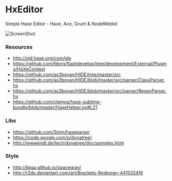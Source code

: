 HxEditor
========

Simple Haxe Editor - Haxe, Ace, Grunt &amp; NodeWebkit

![ScreenShot](https://dl.dropboxusercontent.com/s/50gl88nl74aesub/HxEditor.png)


### Resources
 * http://old.haxe.org/com/ide
 * https://github.com/fdorg/flashdevelop/tree/development/External/Plugins/HaXeContext
 * https://github.com/as3boyan/HIDE/tree/master/src
 * https://github.com/as3boyan/HIDE/blob/master/src/parser/ClassParser.hx
 * https://github.com/as3boyan/HIDE/blob/master/src/parser/RegexParser.hx
 * https://github.com/clemos/haxe-sublime-bundle/blob/master/HaxeHelper.py#L21

### Libs
 * https://github.com/Simn/haxeparser
 * https://code.google.com/p/dynatree/
 * http://wwwendt.de/tech/dynatree/doc/samples.html


### Style
 * http://kkga.github.io/spacegray/
 * http://r2ds.deviantart.com/art/Brackets-Redesign-441532416
